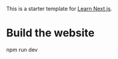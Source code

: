 This is a starter template for [Learn Next.js](https://nextjs.org/learn).

# Build the website

npm run dev
